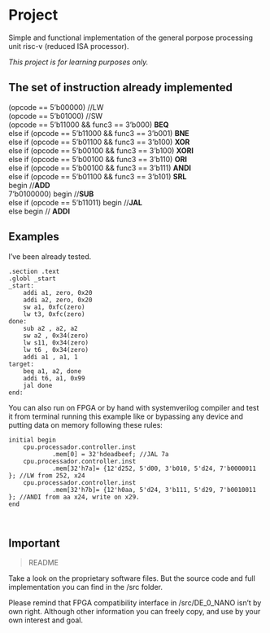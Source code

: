 <!DOCTYPE html>
<html>

<head>
  <meta charset="utf-8">
  <meta name="viewport" content="width=device-width, initial-scale=1.0">
  <title>risv-v</title>
  <link rel="stylesheet" href="https://stackedit.io/style.css" />
</head>

<body class="stackedit">
  <div class="stackedit__html"><h1 id="project">Project</h1>
<p>Simple and functional implementation of the general porpose processing unit risc-v (reduced ISA processor).</p>
<p><em>This project is for learning purposes only.</em></p>
<h2 id="the-set-of-instruction-already-implemented">The set of instruction already implemented</h2>
<p>(opcode ==  5’b00000)   //LW<br>
(opcode ==  5’b01000)  //SW<br>
(opcode ==  5’b11000  &amp;&amp; func3 ==  3’b000)   <strong>BEQ</strong><br>
else  if (opcode ==  5’b11000  &amp;&amp; func3 ==  3’b001)   <strong>BNE</strong><br>
else  if (opcode ==  5’b01100  &amp;&amp; func3 ==  3’b100)   <strong>XOR</strong><br>
else  if (opcode ==  5’b00100  &amp;&amp; func3 ==  3’b100)   <strong>XORI</strong><br>
else  if (opcode ==  5’b00100  &amp;&amp; func3 ==  3’b110)   <strong>ORI</strong><br>
else  if (opcode ==  5’b00100  &amp;&amp; func3 ==  3’b111)   <strong>ANDI</strong><br>
else  if (opcode ==  5’b01100  &amp;&amp; func3 ==  3’b101)   <strong>SRL</strong><br>
begin  //<strong>ADD</strong><br>
7’b0100000) begin  //<strong>SUB</strong><br>
else  if (opcode ==  5’b11011) begin  //<strong>JAL</strong><br>
else  begin  // <strong>ADDI</strong></p>
<h2 id="examples">Examples</h2>
<p>I’ve been already tested.</p>
<pre class=" language-nasm"><code class="prism  language-nasm">.section .text
.globl _start
<span class="token label function">_start:</span>
	addi a1, zero, <span class="token number">0x20</span>
	addi a2, zero, <span class="token number">0x20</span>
	sw a1, <span class="token number">0xfc</span>(zero)
	lw t3, <span class="token number">0xfc</span>(zero)
<span class="token label function">done:</span>
	sub a2 , a2, a2
	sw a2 , <span class="token number">0x34</span>(zero)
	lw s11, <span class="token number">0x34</span>(zero)
	lw t6 , <span class="token number">0x34</span>(zero)
	addi a1 , a1, <span class="token number">1</span>
<span class="token label function">target:</span>
	beq a1, a2, done
	addi t6, a1, <span class="token number">0x99</span>
	jal done
<span class="token label function">end:</span>
</code></pre>
<p>You can also run on FPGA or by hand with systemverilog compiler and test it from terminal running this example like or bypassing any device and putting data on memory following these rules:</p>
<pre class=" language-verilog"><code class="prism  language-verilog"><span class="token keyword">initial</span> <span class="token keyword">begin</span>
	cpu<span class="token punctuation">.</span>processador<span class="token punctuation">.</span>controller<span class="token punctuation">.</span>inst
			<span class="token punctuation">.</span>mem<span class="token punctuation">[</span><span class="token number">0</span><span class="token punctuation">]</span> <span class="token operator">=</span> <span class="token number">32'hdeadbeef</span><span class="token punctuation">;</span> <span class="token comment">//JAL 7a</span>
	cpu<span class="token punctuation">.</span>processador<span class="token punctuation">.</span>controller<span class="token punctuation">.</span>inst 
			<span class="token punctuation">.</span>mem<span class="token punctuation">[</span><span class="token number">32'h7a</span><span class="token punctuation">]</span><span class="token operator">=</span> <span class="token operator">{</span><span class="token number">12'd252</span><span class="token punctuation">,</span> <span class="token number">5'd00</span><span class="token punctuation">,</span> <span class="token number">3'b010</span><span class="token punctuation">,</span> <span class="token number">5'd24</span><span class="token punctuation">,</span> <span class="token number">7'b0000011</span> <span class="token operator">}</span><span class="token punctuation">;</span> <span class="token comment">//LW from 252, x24</span>
	cpu<span class="token punctuation">.</span>processador<span class="token punctuation">.</span>controller<span class="token punctuation">.</span>inst
			<span class="token punctuation">.</span>mem<span class="token punctuation">[</span><span class="token number">32'h7b</span><span class="token punctuation">]</span><span class="token operator">=</span> <span class="token operator">{</span><span class="token number">12'h0aa</span><span class="token punctuation">,</span> <span class="token number">5'd24</span><span class="token punctuation">,</span> <span class="token number">3'b111</span><span class="token punctuation">,</span> <span class="token number">5'd29</span><span class="token punctuation">,</span> <span class="token number">7'b0010011</span> <span class="token operator">}</span><span class="token punctuation">;</span> <span class="token comment">//ANDI from aa x24, write on x29.</span>
<span class="token keyword">end</span>

</code></pre>
<h2 id="important">Important</h2>
<blockquote>
<p>README</p>
</blockquote>
<p>Take a look on the proprietary software files. But the source code and full implementation you can find in the /src folder.</p>
<p>Please remind that FPGA compatibility interface in /src/DE_0_NANO isn’t by own right. Although other information you can freely copy, and use by your own interest and goal.</p>
</div>
</body>

</html>
